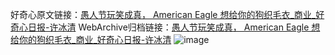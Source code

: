 好奇心原文链接：[愚人节玩笑成真， American Eagle 想给你的狗织毛衣_商业_好奇心日报-许冰清](https://www.qdaily.com/articles/3336.html)
WebArchive归档链接：[愚人节玩笑成真， American Eagle 想给你的狗织毛衣_商业_好奇心日报-许冰清](http://web.archive.org/web/20190623152004/https://www.qdaily.com/articles/3336.html)
![image](http://ww3.sinaimg.cn/large/007d5XDply1g3vce8kgz2j30u038o1fh)